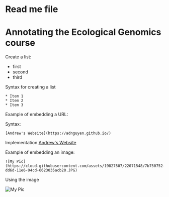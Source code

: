 # Read me file

# Annotating the Ecological Genomics course

Create a list:   
* first   
* second   
* third   

Syntax for creating a list

```
* Item 1   
* Item 2   
* Item 3   
```

Example of embedding a URL:

Syntax:

```
[Andrew's Website](https://adnguyen.github.io/)
```

Implementation 
[Andrew's Website](https://adnguyen.github.io/)

Example of embedding an image:

```
![My Pic](https://cloud.githubusercontent.com/assets/19827507/22071548/7b750752-dd6d-11e6-94cd-6623035acb20.JPG)
```
Using the image

![My Pic](https://cloud.githubusercontent.com/assets/19827507/22071548/7b750752-dd6d-11e6-94cd-6623035acb20.JPG)
